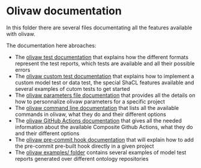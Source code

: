 # Olivaw documentation

In this folder there are several files documentating all the features available with olivaw.

The documentation here abroaches:

* The [olivaw test documentation](./tests.md) that explains how the different formats represent the test reports, which tests are available and all their possible errors
* The [olivaw custom test documentation](./custom-tests.md) that explains how to implement a custom model test or data test, the special ShaCL features available and several examples of cutom tests to get started
* The [olivaw  parameters file documentation](./parameters.md) that provides all the details on how to personnalize olivaw parameters for a specific project
* The [olivaw command line documentation](./commands.md) that lists all the available commands in olivaw, what they do and their different options
* The [olivaw GitHub Actions documentation](./actions.md) that gives all the needed information about the available Composite Github Actions, what they do and their different options
* The [olivaw pre-commit hook documentation](./pre-commit.md) that will explain how to add the pre-commit pre-built hook directly in a given project
* The [olivaw examples/ folder](./examples/) contains several examples of model test reports generated over different ontology repositories